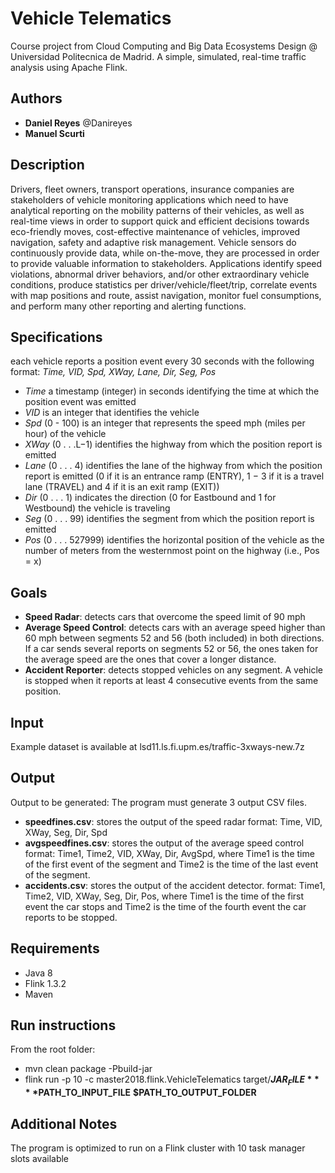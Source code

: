 # Vehicle Telematics
Course project from Cloud Computing and Big Data Ecosystems Design @ Universidad Politecnica de Madrid.
A simple, simulated, real-time traffic analysis using Apache Flink.

## Authors
- **Daniel Reyes** @Danireyes
- **Manuel Scurti**

## Description
Drivers, fleet owners, transport operations, insurance companies are stakeholders of
vehicle monitoring applications which need to have analytical reporting on the mobility patterns of their
vehicles, as well as real-time views in order to support quick and efficient decisions towards eco-friendly
moves, cost-effective maintenance of vehicles, improved navigation, safety and adaptive risk
management.
Vehicle sensors do continuously provide data, while on-the-move, they are processed in order to
provide valuable information to stakeholders. Applications identify speed violations, abnormal driver
behaviors, and/or other extraordinary vehicle conditions, produce statistics per driver/vehicle/fleet/trip,
correlate events with map positions and route, assist navigation, monitor fuel consumptions, and
perform many other reporting and alerting functions.

## Specifications
each vehicle reports a position event every 30 seconds with the following format: 
	*Time, VID, Spd, XWay, Lane, Dir, Seg, Pos*

- *Time* a timestamp (integer) in seconds identifying the time at which the position event was emitted
- *VID* is an integer that identifies the vehicle
- *Spd* (0 - 100) is an integer that represents the speed mph (miles per hour) of the vehicle
- *XWay* (0 . . .L−1) identifies the highway from which the position report is emitted
- *Lane* (0 . . . 4) identifies the lane of the highway from which the position report is emitted (0 if it is an entrance ramp (ENTRY), 1 − 3 if it is a travel lane (TRAVEL) and 4 if it is an exit ramp (EXIT))
- *Dir* (0 . . . 1) indicates the direction (0 for Eastbound and 1 for Westbound) the vehicle is traveling
- *Seg* (0 . . . 99) identifies the segment from which the position report is emitted
- *Pos* (0 . . . 527999) identifies the horizontal position of the vehicle as the number of meters from the
westernmost point on the highway (i.e., Pos = x)

## Goals
- **Speed Radar**: detects cars that overcome the speed limit of 90 mph
- **Average Speed Control**: detects cars with an average speed higher than 60 mph between
segments 52 and 56 (both included) in both directions. If a car sends several reports on
segments 52 or 56, the ones taken for the average speed are the ones that cover a longer
distance.
- **Accident Reporter**: detects stopped vehicles on any segment. A vehicle is stopped when it
reports at least 4 consecutive events from the same position.

## Input
Example dataset is available at lsd11.ls.fi.upm.es/traffic-3xways-new.7z

## Output
Output to be generated:
The program must generate 3 output CSV files.
- **speedfines.csv**: stores the output of the speed radar
	format: Time, VID, XWay, Seg, Dir, Spd
- **avgspeedfines.csv**: stores the output of the average speed control
	format: Time1, Time2, VID, XWay, Dir, AvgSpd, where Time1 is the time of the first event
of the segment and Time2 is the time of the last event of the segment.
- **accidents.csv**: stores the output of the accident detector.
	format: Time1, Time2, VID, XWay, Seg, Dir, Pos, where Time1 is the time of the first
event the car stops and Time2 is the time of the fourth event the car reports to be
stopped.

## Requirements
- Java 8
- Flink 1.3.2
- Maven

## Run instructions
From the root folder:
- mvn clean package -Pbuild-jar
- flink run -p 10 -c master2018.flink.VehicleTelematics target/**$JAR_FILE** **$PATH_TO_INPUT_FILE** **$PATH_TO_OUTPUT_FOLDER**

## Additional Notes 
The program is optimized to run on a Flink cluster with 10 task manager slots available
